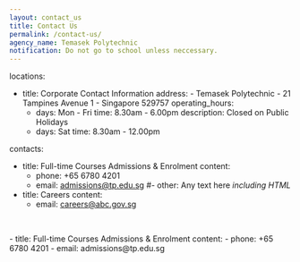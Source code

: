 ```yaml
---
layout: contact_us
title: Contact Us
permalink: /contact-us/
agency_name: Temasek Polytechnic
notification: Do not go to school unless neccessary.
---
```

locations:
  - title: Corporate Contact Information
    address:
        - Temasek Polytechnic
        - 21 Tampines Avenue 1
        - Singapore 529757
    operating_hours:
      - days: Mon - Fri
        time: 8.30am - 6.00pm
        description: Closed on Public Holidays
      - days: Sat
        time: 8.30am - 12.00pm
  
contacts:
  - title: Full-time Courses Admissions & Enrolment
    content:
    - phone: +65 6780 4201
    - email: admissions@tp.edu.sg
    #- other: Any text here <i>including HTML</i>
  - title: Careers
    content:
    - email: careers@abc.gov.sg
  <p>&nbsp;</p>
  - title: Full-time Courses Admissions & Enrolment
    content:
    - phone: +65 6780 4201
    - email: admissions@tp.edu.sg

